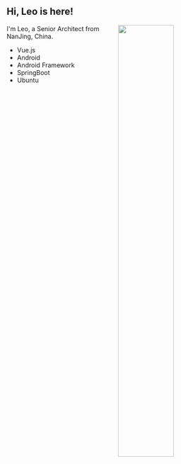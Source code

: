 ## Hi, Leo is here!

[<img align="right" width="50%" src="https://github-readme-stats.vercel.app/api?username=leo94666&theme=dark&show_icons=true">](https://metrics.lecoq.io/ouuan?template=classic)

I'm Leo, a Senior Architect from NanJing, China.

- Vue.js
- Android
- Android Framework
- SpringBoot
- Ubuntu



